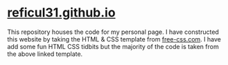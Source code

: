 # [reficul31.github.io](http://reficul31.github.io/)
This repository houses the code for my personal page. I have constructed this website by taking the HTML & CSS template from [free-css.com](https://www.free-css.com/free-css-templates/page241/kevin). I have add some fun HTML CSS tidbits but the majority of the code is taken from the above linked template.